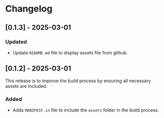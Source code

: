 # Changelog

## [0.1.3] - 2025-03-01

### Updated
- Update `README.md` file to display assets file from github.

## [0.1.2] - 2025-03-01
This release is to improve the build process by ensuring all necessary assets are included.

### Added
- Adds `MANIFEST.in` file to include the `assets` folder in the build process.
